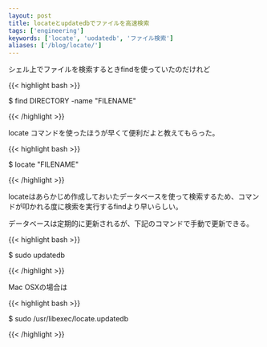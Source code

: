 ```yaml
---
layout: post
title: locateとupdatedbでファイルを高速検索
tags: ['engineering']
keywords: ['locate', 'uodatedb', 'ファイル検索']
aliases: ['/blog/locate/']
---
```


シェル上でファイルを検索するときfindを使っていたのだけれど

{{< highlight bash >}}

$ find DIRECTORY -name "FILENAME"

{{< /highlight >}}

locate コマンドを使ったほうが早くて便利だよと教えてもらった。

{{< highlight bash >}}

$ locate "FILENAME"

{{< /highlight >}}

locateはあらかじめ作成しておいたデータベースを使って検索するため、コマンドが叩かれる度に検索を実行するfindより早いらしい。

データベースは定期的に更新されるが、下記のコマンドで手動で更新できる。

{{< highlight bash >}}

$ sudo updatedb

{{< /highlight >}}

Mac OSXの場合は

{{< highlight bash >}}

$ sudo /usr/libexec/locate.updatedb

{{< /highlight >}}
